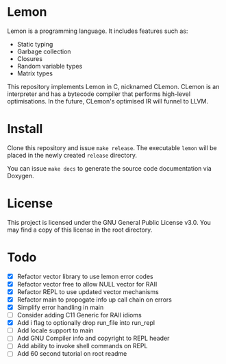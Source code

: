 # Lemon

Lemon is a programming language. It includes features such as:

- Static typing
- Garbage collection
- Closures
- Random variable types
- Matrix types

This repository implements Lemon in C, nicknamed CLemon. CLemon is an interpreter and has a bytecode compiler that performs high-level optimisations. In the future, CLemon's optimised IR will funnel to LLVM.

# Install

Clone this repository and issue `make release`. The executable `lemon` will be placed in the newly created `release` directory.

You can issue `make docs` to generate the source code documentation via Doxygen.

# License

This project is licensed under the GNU General Public License v3.0. You may find a copy of this license in the root directory.

# Todo

- [X] Refactor vector library to use lemon error codes
- [X] Refactor vector free to allow NULL vector for RAII
- [X] Refactor REPL to use updated vector mechanisms
- [X] Refactor main to propogate info up call chain on errors
- [X] Simplify error handling in main
- [ ] Consider adding C11 Generic for RAII idioms
- [X] Add i flag to optionally drop run_file into run_repl
- [ ] Add locale support to main
- [ ] Add GNU Compiler info and copyright to REPL header
- [ ] Add ability to invoke shell commands on REPL
- [ ] Add 60 second tutorial on root readme
